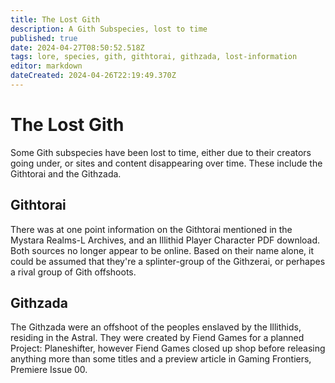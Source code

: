 ```yaml
---
title: The Lost Gith
description: A Gith Subspecies, lost to time
published: true
date: 2024-04-27T08:50:52.518Z
tags: lore, species, gith, githtorai, githzada, lost-information
editor: markdown
dateCreated: 2024-04-26T22:19:49.370Z
---
```


# The Lost Gith
Some Gith subspecies have been lost to time, either due to their creators going under, or sites and content disappearing over time. These include the Githtorai and the Githzada.

## Githtorai
There was at one point information on the Githtorai mentioned in the Mystara Realms-L Archives, and an Illithid Player Character PDF download. Both sources no longer appear to be online. Based on their name alone, it could be assumed that they're a splinter-group of the Githzerai, or perhapes a rival group of Gith offshoots.

## Githzada
The Githzada were an offshoot of the peoples enslaved by the Illithids, residing in the Astral. They were created by Fiend Games for a planned Project: Planeshifter, however Fiend Games closed up shop before releasing anything more than some titles and a preview article in Gaming Frontiers, Premiere Issue 00.